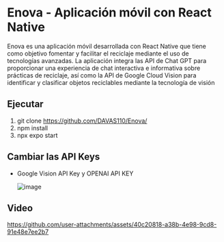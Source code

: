 # Enova - Aplicación móvil con React Native

Enova es una aplicación móvil desarrollada con React Native que tiene como objetivo fomentar y facilitar el reciclaje mediante el uso de tecnologías avanzadas. La aplicación integra las API de Chat GPT para proporcionar una experiencia de chat interactiva e informativa sobre prácticas de reciclaje, así como la API de Google Cloud Vision para identificar y clasificar objetos reciclables mediante la tecnología de visión 

## Ejecutar
   1. git clone https://github.com/DAVAS110/Enova/
   2. npm install
   3. npx expo start
      
## Cambiar las API Keys
   - Google Vision API Key y OPENAI API KEY

      ![image](https://github.com/user-attachments/assets/9bd26982-11bd-424a-8f3e-5c23af1769a4)

## Video 
   https://github.com/user-attachments/assets/40c20818-a38b-4e98-9cd8-91e48e7ee2b7

